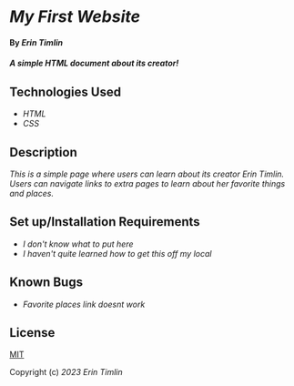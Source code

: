 # _My First Website_

#### By _Erin Timlin_

#### _A simple HTML document about its creator!_

## Technologies Used

* _HTML_
* _CSS_

## Description

_This is a simple page where users can learn about its creator Erin Timlin. Users can navigate links to extra pages to learn about her favorite things and places._

## Set up/Installation Requirements 

* _I don't know what to put here_
* _I haven't quite learned how to get this off my local_

## Known Bugs

* _Favorite places link doesnt work_

## License

[MIT](license.txt)

Copyright (c) _2023_ _Erin Timlin_





